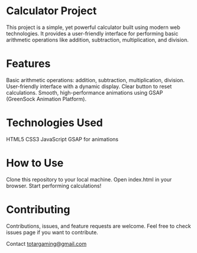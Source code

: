 # Calculator Project
This project is a simple, yet powerful calculator built using modern web technologies. It provides a user-friendly interface for performing basic arithmetic operations like addition, subtraction, multiplication, and division.

# Features
Basic arithmetic operations: addition, subtraction, multiplication, division.
User-friendly interface with a dynamic display.
Clear button to reset calculations.
Smooth, high-performance animations using GSAP (GreenSock Animation Platform).

# Technologies Used
HTML5
CSS3
JavaScript
GSAP for animations
# How to Use
Clone this repository to your local machine.
Open index.html in your browser.
Start performing calculations!
# Contributing
Contributions, issues, and feature requests are welcome. Feel free to check issues page if you want to contribute.

Contact
totargaming@gmail.com
